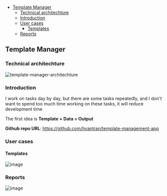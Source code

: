 <!-- TOC start (generated with https://github.com/derlin/bitdowntoc) -->

- [Template Manager](#template-manager)
   * [Technical architechture](#technical-architechture)
   * [Introduction](#introduction)
   * [User cases](#user-cases)
      + [Templates](#templates)
   * [Reports](#reports)

<!-- TOC end -->


<!-- TOC --><a name="template-manager"></a>
## Template Manager

<!-- TOC --><a name="technical-architechture"></a>
### Technical architechture

![template-manager-architechture](https://github.com/hvantran/project-management/assets/17746024/a992af47-db1b-4a32-80a0-3019cee083aa)

<!-- TOC --><a name="introduction"></a>
### Introduction

I work on tasks day by day, but there are some tasks repeatedly, and I don't want to spend too much time working on these tasks, it will reduce development time

The first idea is **Template + Data = Output**

**Github repo URL**: https://github.com/hvantran/template-management-app

<!-- TOC --><a name="user-cases"></a>
### User cases

<!-- TOC --><a name="templates"></a>
#### Templates

![image](https://github.com/hvantran/project-management/assets/17746024/009b342a-c748-49b2-bdb0-0f1b1cc736a9)


<!-- TOC --><a name="reports"></a>
### Reports

![image](https://github.com/hvantran/project-management/assets/17746024/79d9674d-2db8-4653-ab30-bdc92c29d6a8)

